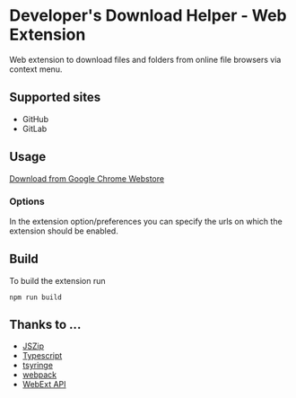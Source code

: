 # Developer's Download Helper - Web Extension
Web extension to download files and folders from online file browsers via context menu.

## Supported sites
* GitHub
* GitLab

## Usage
[Download from Google Chrome Webstore](https://chrome.google.com/webstore/detail/github-download-helper/apchbjkblfhmkohghpnhidldebmpmjnn)

### Options
In the extension option/preferences you can specify the urls on which the extension should be enabled.

## Build
To build the extension run
```
npm run build
```

## Thanks to ...
* [JSZip](https://github.com/Stuk/jszip)
* [Typescript](https://github.com/microsoft/TypeScript)
* [tsyringe](https://github.com/microsoft/tsyringe)
* [webpack](https://github.com/webpack/webpack)
* [WebExt API](https://github.com/Lusito/webextension-polyfill-ts)
